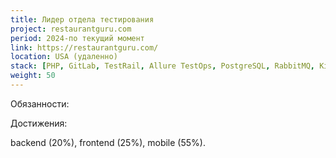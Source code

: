 ```yaml
---
title: Лидер отдела тестирования
project: restaurantguru.com
period: 2024-по текущий момент
link: https://restaurantguru.com/
location: USA (удаленно)
stack: [PHP, GitLab, TestRail, Allure TestOps, PostgreSQL, RabbitMQ, Kibana/Grafana]
weight: 50
---
```


Обязанности:

Достижения:

backend (20%), frontend (25%), mobile (55%).
